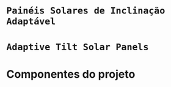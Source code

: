 # `Painéis Solares de Inclinação Adaptável`
# `Adaptive Tilt Solar Panels`

# Componentes do projeto

